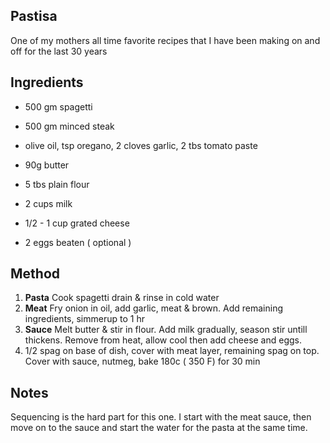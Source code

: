 ## Pastisa
One of my mothers all time favorite recipes that I have been making on and off for the last 30 years

## Ingredients

* 500 gm spagetti

* 500 gm minced steak
* olive oil, tsp oregano, 2 cloves garlic, 2 tbs tomato paste

* 90g butter
* 5 tbs plain flour
* 2 cups milk
* 1/2 - 1 cup grated cheese
* 2 eggs beaten ( optional ) 

## Method
1. **Pasta** Cook spagetti drain & rinse in cold water
2. **Meat**  Fry onion in oil, add garlic, meat & brown. Add remaining ingredients, simmerup to 1 hr 
3. **Sauce** Melt butter & stir in flour. Add milk gradually, season stir untill thickens.
             Remove from heat, allow cool then add cheese and eggs.
4. 1/2 spag on base of dish, cover with meat layer, remaining spag on top.
   Cover with sauce, nutmeg, bake 180c ( 350 F) for 30 min 

## Notes

Sequencing is the hard part for this one. I start with the meat sauce, then move on to the sauce and start the water for the pasta at the same time. 
